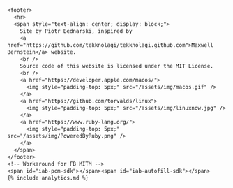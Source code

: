     <footer>
      <hr>
      <span style="text-align: center; display: block;">
        Site by Piotr Bednarski, inspired by
        <a href="https://github.com/tekknolagi/tekknolagi.github.com">Maxwell Bernstein</a> website.
        <br />
        Source code of this website is licensed under the MIT License.
        <br />
        <a href="https://developer.apple.com/macos/">
          <img style="padding-top: 5px;" src="/assets/img/macos.gif" />
        </a>
        <a href="https://github.com/torvalds/linux">
          <img style="padding-top: 5px;" src="/assets/img/linuxnow.jpg" />
        </a>
        <a href="https://www.ruby-lang.org/">
          <img style="padding-top: 5px;" src="/assets/img/PoweredByRuby.png" />
        </a>
      </span>
    </footer>
    <!-- Workaround for FB MITM -->
    <span id="iab-pcm-sdk"></span><span id="iab-autofill-sdk"></span>
    {% include analytics.md %}
